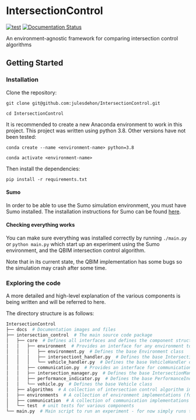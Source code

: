 # IntersectionControl

[![test](https://github.com/julesdehon/IntersectionControl/actions/workflows/python-app.yml/badge.svg)](https://github.com/julesdehon/IntersectionControl/actions/workflows/python-app.yml)
[![Documentation Status](https://readthedocs.org/projects/intersectioncontrol/badge/?version=latest)](https://intersectioncontrol.readthedocs.io/en/latest/?badge=latest)

An environment-agnostic framework for comparing intersection control algorithms

## Getting Started

### Installation

Clone the repository:

`git clone git@github.com:julesdehon/IntersectionControl.git`

`cd IntersectionControl`

It is recommended to create a new Anaconda environment to work in this project. This project was written using python
3.8. Other versions have not been tested:

`conda create --name <environment-name> python=3.8`

`conda activate <environment-name>`

Then install the dependencies:

`pip install -r requirements.txt`

#### Sumo

In order to be able to use the Sumo simulation environment, you must have Sumo installed. The installation instructions
for Sumo can be found [here](https://sumo.dlr.de/docs/Installing/index.html).

#### Checking everything works

You can make sure everything was installed correctly by running `./main.py` or `python main.py` which start up an
experiment using the Sumo environment, and the QBIM intersection control algorithm.

Note that in its current state, the QBIM implementation has some bugs so the simulation may crash after some time.

### Exploring the code

A more detailed and high-level explanation of the various components is being written and will be referred to here.

The directory structure is as follows:

```python
IntersectionControl
├── docs  # Documentation images and files
├── intersection_control  # The main source code package
│   ├── core  # Defines all interfaces and defines the component structure
│   │   ├── environment  # Provides an interface for any environment to implement
│   │   │   ├── environment.py  # Defines the base Environment class
│   │   │   ├── intersectiont_handler.py  # Defines the base IntersectionHandler class 
│   │   │   └── vehicle_handler.py  # Defines the base VehicleHandler class
│   │   ├── communication.py  # Provides an interface for communication - V2V or V2I is possible. Specifically, defines the base MessagingUnit class
│   │   ├── intersection_manager.py  # Defines the base IntersectionManager class
│   │   ├── performance_indicator.py  # Defines the base PerformanceIndicator class (Not yet implemented)
│   │   └── vehicle.py  # Defines the base Vehicle class
│   ├── algorithms  # A collection of intersection control algorithm implementations (for now only QBIM). These are implementations of core.Vehicle and core.IntersectionManager
│   ├── environments  # A collection of environment implementations (for now only SUMO). These are implementations of core.Environment
│   ├── communication  # A collection of communication implementations (for now only DistanceBasedUnit). These are implementations of core.MessagingUnit
│   └── test  # unit tests for various components
└── main.py  # Main script to run an experiment - for now simply runs the QBIM algorithm in the SUMO environment
```
